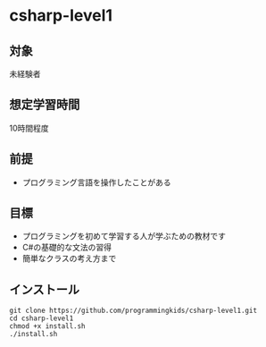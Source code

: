 # csharp-level1
## 対象
未経験者

## 想定学習時間
10時間程度

## 前提
* プログラミング言語を操作したことがある

## 目標
* プログラミングを初めて学習する人が学ぶための教材です
* C#の基礎的な文法の習得
* 簡単なクラスの考え方まで

## インストール
```
git clone https://github.com/programmingkids/csharp-level1.git
cd csharp-level1
chmod +x install.sh
./install.sh
```
